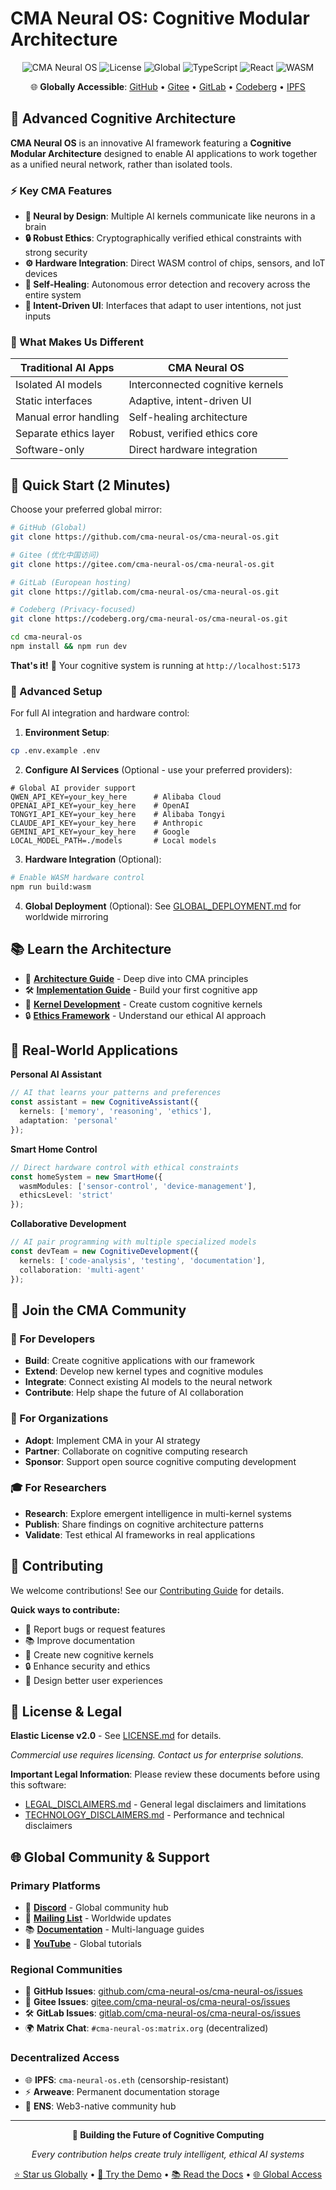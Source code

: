# CMA Neural OS: Cognitive Modular Architecture

<div align="center">

![CMA Neural OS](https://img.shields.io/badge/CMA-Neural%20OS-blue?style=for-the-badge)
![License](https://img.shields.io/badge/License-Elastic%20v2.0-green?style=for-the-badge)
![Global](https://img.shields.io/badge/Global-Neutral-purple?style=for-the-badge)
![TypeScript](https://img.shields.io/badge/TypeScript-Ready-blue?style=for-the-badge)
![React](https://img.shields.io/badge/React-18+-blue?style=for-the-badge)
![WASM](https://img.shields.io/badge/WASM-Enabled-orange?style=for-the-badge)

🌐 **Globally Accessible**: [GitHub](https://github.com/cma-neural-os) • [Gitee](https://gitee.com/cma-neural-os) • [GitLab](https://gitlab.com/cma-neural-os) • [Codeberg](https://codeberg.org/cma-neural-os) • [IPFS](https://cma-neural-os.eth)

</div>

## 🧠 Advanced Cognitive Architecture

**CMA Neural OS** is an innovative AI framework featuring a **Cognitive Modular Architecture** designed to enable AI applications to work together as a unified neural network, rather than isolated tools.

### ⚡ Key CMA Features

- **🧠 Neural by Design**: Multiple AI kernels communicate like neurons in a brain
- **🔒 Robust Ethics**: Cryptographically verified ethical constraints with strong security
- **⚙️ Hardware Integration**: Direct WASM control of chips, sensors, and IoT devices
- **🔄 Self-Healing**: Autonomous error detection and recovery across the entire system
- **🎯 Intent-Driven UI**: Interfaces that adapt to user intentions, not just inputs

### 🚀 What Makes Us Different

| Traditional AI Apps | CMA Neural OS |
|---------------------|---------------|
| Isolated AI models | Interconnected cognitive kernels |
| Static interfaces | Adaptive, intent-driven UI |
| Manual error handling | Self-healing architecture |
| Separate ethics layer | Robust, verified ethics core |
| Software-only | Direct hardware integration |

## 🚀 Quick Start (2 Minutes)

Choose your preferred global mirror:

```bash
# GitHub (Global)
git clone https://github.com/cma-neural-os/cma-neural-os.git

# Gitee (优化中国访问)
git clone https://gitee.com/cma-neural-os/cma-neural-os.git

# GitLab (European hosting)
git clone https://gitlab.com/cma-neural-os/cma-neural-os.git

# Codeberg (Privacy-focused)
git clone https://codeberg.org/cma-neural-os/cma-neural-os.git

cd cma-neural-os
npm install && npm run dev
```

**That's it!** 🎉 Your cognitive system is running at `http://localhost:5173`

### 🔧 Advanced Setup

For full AI integration and hardware control:

1. **Environment Setup**:
```bash
cp .env.example .env
```

2. **Configure AI Services** (Optional - use your preferred providers):
```env
# Global AI provider support
QWEN_API_KEY=your_key_here      # Alibaba Cloud
OPENAI_API_KEY=your_key_here    # OpenAI
TONGYI_API_KEY=your_key_here    # Alibaba Tongyi
CLAUDE_API_KEY=your_key_here    # Anthropic
GEMINI_API_KEY=your_key_here    # Google
LOCAL_MODEL_PATH=./models       # Local models
```

3. **Hardware Integration** (Optional):
```bash
# Enable WASM hardware control
npm run build:wasm
```

4. **Global Deployment** (Optional):
See [GLOBAL_DEPLOYMENT.md](./GLOBAL_DEPLOYMENT.md) for worldwide mirroring

## 📚 Learn the Architecture

- 📖 **[Architecture Guide](./ARCHITECTURE.md)** - Deep dive into CMA principles
- 🛠️ **[Implementation Guide](./IMPLEMENTATION_GUIDE.md)** - Build your first cognitive app
- 🧠 **[Kernel Development](./docs/kernel-development.md)** - Create custom cognitive kernels
- 🔒 **[Ethics Framework](./docs/ethics-framework.md)** - Understand our ethical AI approach

## 🎯 Real-World Applications

**Personal AI Assistant**
```typescript
// AI that learns your patterns and preferences
const assistant = new CognitiveAssistant({
  kernels: ['memory', 'reasoning', 'ethics'],
  adaptation: 'personal'
});
```

**Smart Home Control**
```typescript
// Direct hardware control with ethical constraints
const homeSystem = new SmartHome({
  wasmModules: ['sensor-control', 'device-management'],
  ethicsLevel: 'strict'
});
```

**Collaborative Development**
```typescript
// AI pair programming with multiple specialized models
const devTeam = new CognitiveDevelopment({
  kernels: ['code-analysis', 'testing', 'documentation'],
  collaboration: 'multi-agent'
});
```

## 🤝 Join the CMA Community

### 🌟 For Developers
- **Build**: Create cognitive applications with our framework
- **Extend**: Develop new kernel types and cognitive modules  
- **Integrate**: Connect existing AI models to the neural network
- **Contribute**: Help shape the future of AI collaboration

### 🏢 For Organizations
- **Adopt**: Implement CMA in your AI strategy
- **Partner**: Collaborate on cognitive computing research
- **Sponsor**: Support open source cognitive computing development

### 🎓 For Researchers
- **Research**: Explore emergent intelligence in multi-kernel systems
- **Publish**: Share findings on cognitive architecture patterns
- **Validate**: Test ethical AI frameworks in real applications

## 🚀 Contributing

We welcome contributions! See our [Contributing Guide](./CONTRIBUTING.md) for details.

**Quick ways to contribute:**
- 🐛 Report bugs or request features
- 📚 Improve documentation
- 🧠 Create new cognitive kernels
- 🔒 Enhance security and ethics
- 🎨 Design better user experiences

## 📄 License & Legal

**Elastic License v2.0** - See [LICENSE.md](./LICENSE.md) for details.

*Commercial use requires licensing. Contact us for enterprise solutions.*

**Important Legal Information**: Please review these documents before using this software:
- [LEGAL_DISCLAIMERS.md](./LEGAL_DISCLAIMERS.md) - General legal disclaimers and limitations
- [TECHNOLOGY_DISCLAIMERS.md](./TECHNOLOGY_DISCLAIMERS.md) - Performance and technical disclaimers

## 🌐 Global Community & Support

### Primary Platforms
- 💬 **[Discord](https://discord.gg/cma-neural-os)** - Global community hub
- 📧 **[Mailing List](mailto:community@cma-neural-os.dev)** - Worldwide updates
- 📚 **[Documentation](https://docs.cma-neural-os.dev)** - Multi-language guides
- 🎥 **[YouTube](https://youtube.com/@cma-neural-os)** - Global tutorials

### Regional Communities
- 🐛 **GitHub Issues**: [github.com/cma-neural-os/cma-neural-os/issues](https://github.com/cma-neural-os/cma-neural-os/issues)
- 🔧 **Gitee Issues**: [gitee.com/cma-neural-os/cma-neural-os/issues](https://gitee.com/cma-neural-os/cma-neural-os/issues)  
- 🛠️ **GitLab Issues**: [gitlab.com/cma-neural-os/cma-neural-os/issues](https://gitlab.com/cma-neural-os/cma-neural-os/issues)
- 🌍 **Matrix Chat**: `#cma-neural-os:matrix.org` (decentralized)

### Decentralized Access
- 🌐 **IPFS**: `cma-neural-os.eth` (censorship-resistant)
- ⚡ **Arweave**: Permanent documentation storage
- 🔗 **ENS**: Web3-native community hub

---

<div align="center">

**🧠 Building the Future of Cognitive Computing**

*Every contribution helps create truly intelligent, ethical AI systems*

[⭐ Star us Globally](https://github.com/cma-neural-os/cma-neural-os) • [🚀 Try the Demo](https://demo.cma-neural-os.dev) • [📚 Read the Docs](https://docs.cma-neural-os.dev) • [🌐 Global Access](./GLOBAL_DEPLOYMENT.md)

</div>
